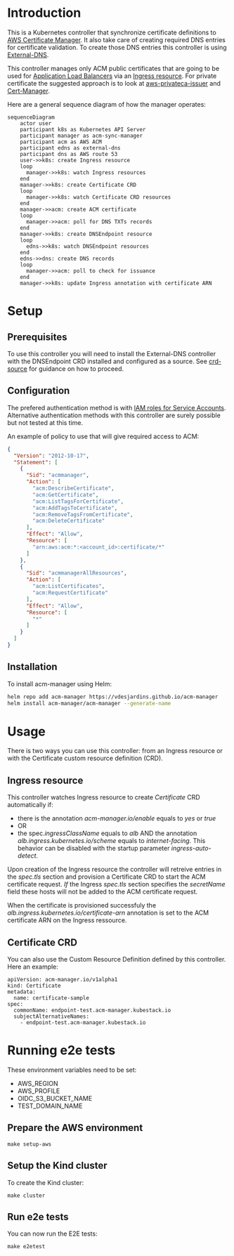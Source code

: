 # Introduction

This is a Kubernetes controller that synchronize certificate definitions to
[AWS Certificate Manager](https://aws.amazon.com/certificate-manager/). It also
take care of creating required DNS entries for certificate validation. To create
those DNS entries this controller is using [External-DNS](https://github.com/kubernetes-sigs/external-dns).

This controller manages only ACM public certificates that are going to be used
for [Application Load Balancers](https://aws.amazon.com/elasticloadbalancing/application-load-balancer/)
via an [Ingress resource](https://kubernetes.io/docs/concepts/services-networking/ingress/). For private
certificate the suggested approach is to look at [aws-privateca-issuer](https://github.com/cert-manager/aws-privateca-issuer) and [Cert-Manager](https://cert-manager.io/).

Here are a general sequence diagram of how the manager operates:
```mermaid
sequenceDiagram
    actor user
    participant k8s as Kubernetes API Server
    participant manager as acm-sync-manager
    participant acm as AWS ACM
    participant edns as external-dns
    participant dns as AWS route 53
    user->>k8s: create Ingress resource
    loop
      manager->>k8s: watch Ingress resources
    end
    manager->>k8s: create Certificate CRD
    loop
      manager->>k8s: watch Certificate CRD resources
    end
    manager->>acm: create ACM certificate
    loop
      manager->>acm: poll for DNS TXTs records
    end
    manager->>k8s: create DNSEndpoint resource
    loop
      edns->>k8s: watch DNSEndpoint resources
    end
    edns->>dns: create DNS records
    loop
      manager->>acm: poll to check for issuance
    end
    manager->>k8s: update Ingress annotation with certificate ARN
```

# Setup

## Prerequisites

To use this controller you will need to install the External-DNS controller with
the DNSEndpoint CRD installed and configured as a source. See
[crd-source](https://github.com/kubernetes-sigs/external-dns/blob/master/docs/contributing/crd-source.md) for
guidance on how to proceed.

## Configuration
The prefered authentication method is with [IAM roles for Service Accounts](https://docs.aws.amazon.com/eks/latest/userguide/iam-roles-for-service-accounts.html). Alternative authentication methods with this controller are surely possible but not tested at this time.

An example of policy to use that will give required access to ACM:
```json
{
  "Version": "2012-10-17",
  "Statement": [
    {
      "Sid": "acmmanager",
      "Action": [
        "acm:DescribeCertificate",
        "acm:GetCertificate",
        "acm:ListTagsForCertificate",
        "acm:AddTagsToCertificate",
        "acm:RemoveTagsFromCertificate",
        "acm:DeleteCertificate"
      ],
      "Effect": "Allow",
      "Resource": [
        "arn:aws:acm:*:<account_id>:certificate/*"
      ]
    },
    {
      "Sid": "acmmanagerAllResources",
      "Action": [
        "acm:ListCertificates",
        "acm:RequestCertificate"
      ],
      "Effect": "Allow",
      "Resource": [
        "*"
      ]
    }
  ]
}
```

## Installation

To install acm-manager using Helm:

```bash
helm repo add acm-manager https://vdesjardins.github.io/acm-manager
helm install acm-manager/acm-manager --generate-name
```

# Usage
There is two ways you can use this controller: from an Ingress resource or with the Certificate custom resource definition (CRD).

## Ingress resource
This controller watches Ingress resource to create *Certificate* CRD automatically if:
- there is the annotation *acm-manager.io/enable* equals to *yes* or *true*
- OR
- the spec.*ingressClassName* equals to *alb* AND the annotation *alb.ingress.kubernetes.io/scheme* equals to *internet-facing*. This behavior can be disabled with the startup parameter *ingress-auto-detect*.

Upon creation of the Ingress resource the controller will retreive entries in the *spec.tls* section and provision a Certificate CRD to start the ACM certificate request. *If* the Ingress *spec.tls* section specifies the *secretName* field these hosts will not be added to the ACM certificate request.

When the certificate is provisioned successfuly the *alb.ingress.kubernetes.io/certificate-arn* annotation is set to the ACM certificate ARN on the Ingress ressource.

## Certificate CRD

You can also use the Custom Resource Definition defined by this controller. Here an example:

```
apiVersion: acm-manager.io/v1alpha1
kind: Certificate
metadata:
  name: certificate-sample
spec:
  commonName: endpoint-test.acm-manager.kubestack.io
  subjectAlternativeNames:
    - endpoint-test.acm-manager.kubestack.io
```

# Running e2e tests

These environment variables need to be set:
- AWS_REGION
- AWS_PROFILE
- OIDC_S3_BUCKET_NAME
- TEST_DOMAIN_NAME

## Prepare the AWS environment
```
make setup-aws
```

## Setup the Kind cluster

To create the Kind cluster:
```
make cluster
```

## Run e2e tests

You can now run the E2E tests:
```
make e2etest
```



